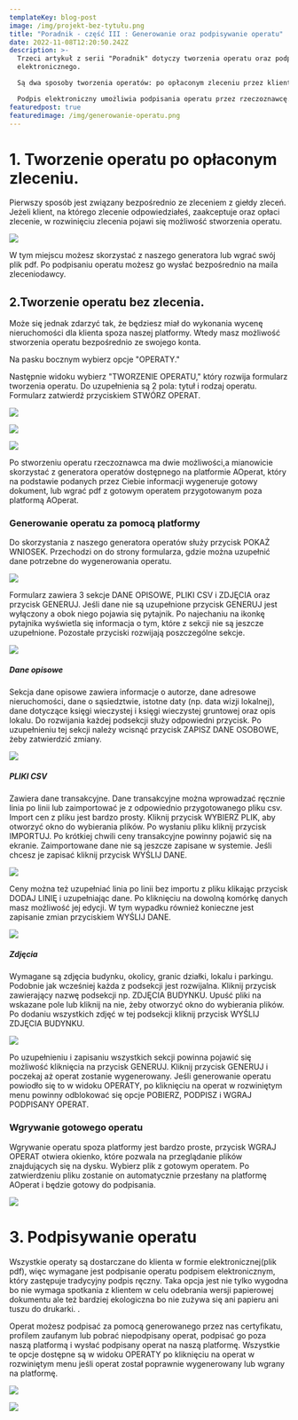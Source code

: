 ```yaml
---
templateKey: blog-post
image: /img/projekt-bez-tytułu.png
title: "Poradnik - część III : Generowanie oraz podpisywanie operatu"
date: 2022-11-08T12:20:50.242Z
description: >-
  Trzeci artykuł z serii "Poradnik" dotyczy tworzenia operatu oraz podpisu
  elektronicznego. 

  Są dwa sposoby tworzenia operatów: po opłaconym zleceniu przez klienta oraz bez zlecenia.

  Podpis elektroniczny umożliwia podpisania operatu przez rzeczoznawcę.  
featuredpost: true
featuredimage: /img/generowanie-operatu.png
---
```

# 1. Tworzenie operatu po opłaconym zleceniu.

Pierwszy sposób jest związany bezpośrednio ze zleceniem z giełdy zleceń. Jeżeli klient, na którego zlecenie odpowiedziałeś, zaakceptuje oraz opłaci zlecenie, w rozwinięciu zlecenia pojawi się możliwość stworzenia operatu. 

![](/img/market_expanded_row_paid.png)

W tym miejscu możesz skorzystać z naszego generatora lub wgrać swój plik pdf. Po podpisaniu operatu możesz go wysłać bezpośrednio na maila zleceniodawcy.

## 2.Tworzenie operatu bez zlecenia.

Może się jednak zdarzyć tak, że będziesz miał do wykonania wycenę nieruchomości dla klienta spoza naszej platformy. Wtedy masz  możliwość stworzenia operatu bezpośrednio ze swojego konta. 

Na pasku bocznym wybierz opcje "OPERATY." 

Następnie widoku wybierz "TWORZENIE OPERATU," który rozwija formularz tworzenia operatu. Do uzupełnienia są 2 pola: tytuł i rodzaj operatu. Formularz zatwierdź przyciskiem STWÓRZ OPERAT.

![](/img/sidebar_operator_operats.png)

![](/img/operats_create_operat.png)

![](https://aoperat.pl/img/operats_create_operat_expanded.png)

Po stworzeniu operatu rzeczoznawca ma dwie możliwości,a mianowicie skorzystać z generatora operatów dostępnego na platformie AOperat, który na podstawie podanych przez Ciebie informacji wygeneruje gotowy dokument,  lub wgrać pdf z gotowym operatem przygotowanym poza platformą AOperat. 

### Generowanie operatu za pomocą platformy

Do skorzystania z naszego generatora operatów służy przycisk POKAŻ WNIOSEK. Przechodzi on do strony formularza, gdzie można uzupełnić dane potrzebne do wygenerowania operatu.

![](https://aoperat.pl/img/operats_expanded_after_creation_show_form.png)

Formularz zawiera 3 sekcje DANE OPISOWE, PLIKI CSV i ZDJĘCIA oraz przycisk GENERUJ. Jeśli dane nie są uzupełnione przycisk GENERUJ jest wyłączony a obok niego pojawia się pytajnik. Po najechaniu na ikonkę pytajnika wyświetla się informacja o tym, które z sekcji nie są jeszcze uzupełnione. Pozostałe przyciski rozwijają poszczególne sekcje.

![](/img/projekt-bez-tytułu-1-.png)

##### **D﻿ane opisowe**

Sekcja dane opisowe zawiera informacje o autorze, dane adresowe nieruchomości, dane o sąsiedztwie, istotne daty (np. data wizji lokalnej), dane dotyczące księgi wieczystej i księgi wieczystej gruntowej oraz opis lokalu. Do rozwijania każdej podsekcji służy odpowiedni przycisk. Po uzupełnieniu tej sekcji należy wcisnąć przycisk ZAPISZ DANE OSOBOWE, żeby zatwierdzić zmiany.

![](https://aoperat.pl/img/generate_operat_form_data.png)

##### **PLIKI CSV**

Zawiera dane transakcyjne. Dane transakcyjne można wprowadzać ręcznie linia po linii lub zaimportować je z odpowiednio przygotowanego pliku csv. Import cen z pliku jest bardzo prosty. Kliknij przycisk WYBIERZ PLIK, aby otworzyć okno do wybierania plików. Po wysłaniu pliku kliknij przycisk IMPORTUJ. Po krótkiej chwili ceny transakcyjne powinny pojawić się na ekranie. Zaimportowane dane nie są jeszcze zapisane w systemie. Jeśli chcesz je zapisać kliknij przycisk WYŚLIJ DANE.

![](https://aoperat.pl/img/generate_operat_form_csv.png)

Ceny można też uzupełniać linia po linii bez importu z pliku klikając przycisk DODAJ LINIĘ i uzupełniając dane. Po kliknięciu na dowolną komórkę danych masz możliwość jej edycji. W tym wypadku również konieczne jest zapisanie zmian przyciskiem WYŚLIJ DANE.

![](https://aoperat.pl/img/generate_operat_form_csv_edit_line.png)

##### **Z﻿djęcia**

Wymagane są zdjęcia budynku, okolicy, granic działki, lokalu i parkingu. Podobnie jak wcześniej każda z podsekcji jest rozwijalna. Kliknij przycisk zawierający nazwę podsekcji np. ZDJĘCIA BUDYNKU. Upuść pliki na wskazane pole lub kliknij na nie, żeby otworzyć okno do wybierania plików. Po dodaniu wszystkich zdjęć w tej podsekcji kliknij przycisk WYŚLIJ ZDJĘCIA BUDYNKU.

![](https://aoperat.pl/img/generate_operat_form_images.png)

Po uzupełnieniu i zapisaniu wszystkich sekcji powinna pojawić się możliwość kliknięcia na przycisk GENERUJ. Kliknij przycisk GENERUJ i poczekaj aż operat zostanie wygenerowany. Jeśli generowanie operatu powiodło się to w widoku OPERATY, po kliknięciu na operat w rozwiniętym menu powinny odblokować się opcje POBIERZ, PODPISZ i WGRAJ PODPISANY OPERAT.

### Wgrywanie gotowego operatu

Wgrywanie operatu spoza platformy jest bardzo proste, przycisk WGRAJ OPERAT otwiera okienko, które pozwala na przeglądanie plików znajdujących się na dysku. Wybierz plik z gotowym operatem. Po zatwierdzeniu pliku zostanie on automatycznie przesłany na platformę AOperat i będzie gotowy do podpisania.

![](https://aoperat.pl/img/operats_expanded_after_creation_upload.png)

# 3. Podpisywanie operatu

Wszystkie operaty są dostarczane do klienta w formie elektronicznej(plik pdf), więc wymagane jest podpisanie operatu podpisem elektronicznym, który zastępuje tradycyjny podpis ręczny. Taka opcja jest nie tylko wygodna bo nie wymaga spotkania z klientem w celu odebrania wersji papierowej dokumentu ale też bardziej ekologiczna bo nie zużywa się ani papieru ani tuszu do drukarki. . 

Operat możesz podpisać za pomocą generowanego przez nas certyfikatu, profilem zaufanym lub pobrać niepodpisany operat, podpisać go poza naszą platformą i wysłać podpisany operat na naszą platformę. Wszystkie te opcje dostępne są w widoku OPERATY po kliknięciu na operat w rozwiniętym menu jeśli operat został poprawnie wygenerowany lub wgrany na platformę.

![](https://aoperat.pl/img/operats_operat_after_generation.png)

![](https://aoperat.pl/img/operats_sign_own_certificate.png)